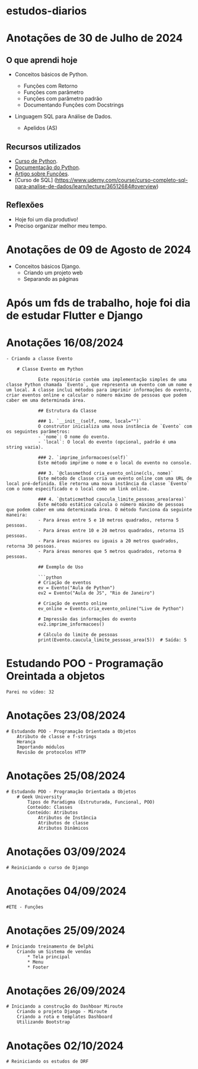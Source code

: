 # estudos-diarios

# Anotações de 30 de Julho de 2024

## O que aprendi hoje

- Conceitos básicos de Python.
	- Funções com Retorno
	- Funções com parâmetro
	- Funções com parâmetro padrão
	- Documentando Funções com Docstrings

- Linguagem SQL para Análise de Dados.
	- Apelidos (AS)

## Recursos utilizados

- [Curso de Python](https://www.udemy.com/course/curso-de-programacao-em-python-do-basico-ao-avancado/learn/lecture/11892850#overview).
- [Documentação do Python](https://docs.python.org/pt-br/3/library/functions.html).
- [Artigo sobre Funções](https://medium.com/luizalabs/fun%C3%A7%C3%B5es-em-python-entendendo-par%C3%A2metros-argumentos-args-e-kwargs-4291b1f817f6).
- [Curso de SQL] (https://www.udemy.com/course/curso-completo-sql-para-analise-de-dados/learn/lecture/36512684#overview)

## Reflexões

- Hoje foi um dia produtivo!
- Preciso organizar melhor meu tempo.


# Anotações de 09 de Agosto de 2024
- Conceitos básicos Django.
	- Criando um projeto web
	- Separando as páginas
	
# Após um fds de trabalho, hoje foi dia de estudar Flutter e Django

# Anotações 16/08/2024
	- Criando a classe Evento

		# Classe Evento em Python

				Este repositório contém uma implementação simples de uma classe Python chamada `Evento`, que representa um evento com um nome e um local. A classe inclui métodos para imprimir informações do evento, criar eventos online e calcular o número máximo de pessoas que podem caber em uma determinada área.

				## Estrutura da Classe

				### 1. `__init__(self, nome, local="")`
				O construtor inicializa uma nova instância de `Evento` com os seguintes parâmetros:
				- `nome`: O nome do evento.
				- `local`: O local do evento (opcional, padrão é uma string vazia).

				### 2. `imprime_informacoes(self)`
				Este método imprime o nome e o local do evento no console.

				### 3. `@classmethod cria_evento_online(cls, nome)`
				Este método de classe cria um evento online com uma URL de local pré-definida. Ele retorna uma nova instância da classe `Evento` com o nome especificado e o local como um link online.

				### 4. `@staticmethod caucula_limite_pessoas_area(area)`
				Este método estático calcula o número máximo de pessoas que podem caber em uma determinada área. O método funciona da seguinte maneira:
				- Para áreas entre 5 e 10 metros quadrados, retorna 5 pessoas.
				- Para áreas entre 10 e 20 metros quadrados, retorna 15 pessoas.
				- Para áreas maiores ou iguais a 20 metros quadrados, retorna 30 pessoas.
				- Para áreas menores que 5 metros quadrados, retorna 0 pessoas.

				## Exemplo de Uso

				```python
				# Criação de eventos
				ev = Evento("Aula de Python")
				ev2 = Evento("Aula de JS", "Rio de Janeiro")

				# Criação de evento online
				ev_online = Evento.cria_evento_online("Live de Python")

				# Impressão das informações do evento
				ev2.imprime_informacoes()

				# Cálculo do limite de pessoas
				print(Evento.caucula_limite_pessoas_area(5))  # Saída: 5


# Estudando POO - Programação Oreintada a objetos
	Parei no vídeo: 32

# Anotações 23/08/2024
	# Estudando POO - Programação Orientada a Objetos
		Atributo de classe e f-strings
		Herança 
		Importando módulos
		Revisão de protocolos HTTP

# Anotações 25/08/2024
	# Estudando POO - Programação Orientada a Objetos
		# Geek University
			Tipos de Paradigma (Estruturada, Funcional, POO)
			Conteúdo: Classes
			Conteúdo: Atributos
				Atributos de Instância
				Atributos de classe
				Atributos Dinâmicos

# Anotações 03/09/2024
	# Reiniciando o curso de Django

# Anotações 04/09/2024
	#ETE - Funções

# Anotações 25/09/2024
	# Iniciando treinamento de Delphi
		Criando um Sistema de vendas
			* Tela principal
			* Menu
			* Footer

# Anotações 26/09/2024
	# Iniciando a construção do Dashboar Miroute
		Criando o projeto Django - Miroute
		Criando a rota e templates Dashboard
		Utilizando Bootstrap

# Anotações 02/10/2024
	# Reiniciando os estudos de DRF
		
		